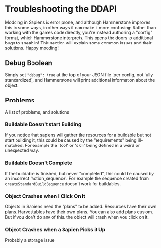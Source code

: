 # Troubleshooting the DDAPI

Modding in Sapiens is error prone, and although Hammerstone improves this in some ways, in other ways it can make it more confusing: Rather than working with the games code directly,
you're instead authoring a "config" format, which Hammerstone interprets. This opens the doors to additional bugs to sneak in! This section will explain 
some common issues and their solutions. Happy modding!

## Debug Boolean

Simply set `"debug": true` at the top of your JSON file (per config, not fully standardized), and Hammerstone will print additional information about the object.

## Problems

A list of problems, and solutions

### Buildable Doesn't start Building

If you notice that sapiens will gather the resources for a buildable but not start building it, this could be caused by the "requirements" being ill-matched. For example
the 'tool' or 'skill' being defined in a weird or unexpected way.

### Buildable Doesn't Complete

If the buildable is finished, but never "completed", this could be caused by an incorrect 'action_sequence'. For example the sequence created from `createStandardBuildSequence` doesn't work for buildables.

### Object Crashes when I Click On It

Objects in Sapiens need the "plans" to be added. Resources have their own plans. Harvestables have their own plans. You can also add plans custom. But if you don't do any of this, the object will crash when you click on it.

### Object Crashes when a Sapien Picks it Up

Probably a storage issue
